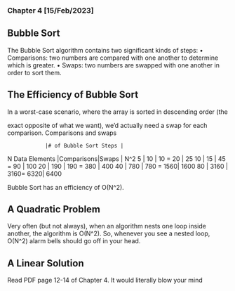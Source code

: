 ### Chapter 4 [15/Feb/2023]

## Bubble Sort
The Bubble Sort algorithm contains two significant kinds of steps:
• Comparisons: two numbers are compared with one another to determine
which is greater.
• Swaps: two numbers are swapped with one another in order to sort them.

## The Efficiency of Bubble Sort
In a worst-case scenario, where the array is sorted in descending order (the

exact opposite of what we want), we’d actually need a swap for each comparison.
Comparisons and swaps

                |# of Bubble Sort Steps |
N Data Elements |Comparisons|Swaps      |  N^2 
     5          |  10       | 10  = 20  |  25
     10         |  15       | 45  = 90  |  100
     20         |  190      | 190 = 380 |  400
     40         |  780      | 780 = 1560|  1600
     80         |  3160     | 3160= 6320|  6400

Bubble Sort has an efficiency of O(N^2).

## A Quadratic Problem
Very often (but not always), when an algorithm nests one loop inside another, the algorithm is O(N^2). So, whenever you see a nested loop, O(N^2) alarm bells should go off in your head.

## A Linear Solution
Read PDF page 12-14 of Chapter 4. It would literally blow your mind
